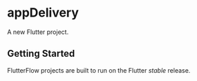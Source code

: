 # appDelivery

A new Flutter project.

## Getting Started

FlutterFlow projects are built to run on the Flutter _stable_ release.
